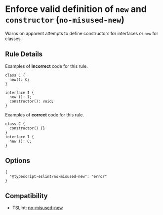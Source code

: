 Enforce valid definition of `new` and `constructor` (`no-misused-new`)
======================================================================

Warns on apparent attempts to define constructors for interfaces or `new` for classes.

Rule Details
------------

Examples of **incorrect** code for this rule.

    class C {
      new(): C;
    }

    interface I {
      new (): I;
      constructor(): void;
    }

Examples of **correct** code for this rule.

    class C {
      constructor() {}
    }
    interface I {
      new (): C;
    }

Options
-------

    {
      "@typescript-eslint/no-misused-new": "error"
    }

Compatibility
-------------

-   TSLint: [no-misused-new](https://palantir.github.io/tslint/rules/no-misused-new/)
